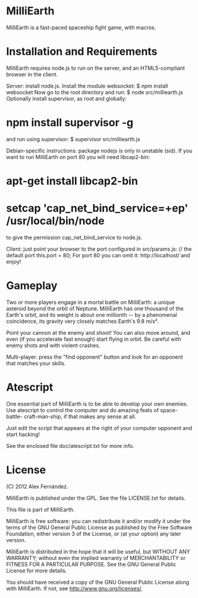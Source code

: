 MilliEarth
==========

MilliEarth is a fast-paced spaceship fight game, with macros.

Installation and Requirements
=============================

MilliEarth requires node.js to run on the server, and an HTML5-compliant
 browser in the client.

Server: install node.js. Install the module websocket:
  $ npm install websocket
Now go to the root directory and run:
  $ node src/milliearth.js
Optionally install supervisor, as root and globally:
  # npm install supervisor -g
and run using supervisor:
  $ supervisor src/milliearth.js

Debian-specific instructions: package nodejs is only in unstable (sid).
 If you want to run MilliEarth on port 80 you will need libcap2-bin:
  # apt-get install libcap2-bin
  # setcap 'cap_net_bind_service=+ep' /usr/local/bin/node
to give the permission cap_net_bind_service to node.js.

Client: just point your browser to the port configured in src/params.js:
    // the default port
    this.port = 80;
For port 80 you can omit it:
  http://localhost/
and enjoy!

Gameplay
========

Two or more players engage in a mortal battle on MilliEarth: a unique
 asteroid beyond the orbit of Neptune. MilliEarth has one thousand of the
 Earth's orbit, and its weight is about one millionth -- by a phenomenal
 coincidence, its gravity very closely matches Earth's 9.8 m/s².

Point your cannon at the enemy and shoot! You can also move around, and even
 (if you accelerate fast enough) start flying in orbit. Be careful with enemy
 shots and with violent crashes.

Multi-player: press the "find opponent" button and look for an opponent that
 matches your skills.

Atescript
========

One essential part of MilliEarth is to be able to develop your own enemies.
 Use atescript to control the computer and do amazing feats of space-battle-
 craft-man-ship, if that makes any sense at all.

Just edit the script that appears at the right of your computer opponent and
 start hacking!

See the enclosed file doc/atescript.txt for more info.

License
=======

(C) 2012 Alex Fernández.

MilliEarth is published under the GPL. See the file LICENSE.txt for details.

 This file is part of MilliEarth.

 MilliEarth is free software: you can redistribute it and/or modify
 it under the terms of the GNU General Public License as published by
 the Free Software Foundation, either version 3 of the License, or
 (at your option) any later version.
 
 MilliEarth is distributed in the hope that it will be useful,
 but WITHOUT ANY WARRANTY; without even the implied warranty of
 MERCHANTABILITY or FITNESS FOR A PARTICULAR PURPOSE.  See the
 GNU General Public License for more details.
 
 You should have received a copy of the GNU General Public License
 along with MilliEarth.  If not, see <http://www.gnu.org/licenses/>.


